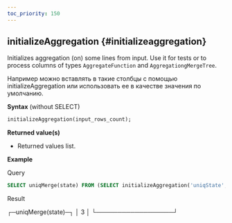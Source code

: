 ```yaml
---
toc_priority: 150
---
```


## initializeAggregation {#initializeaggregation}

Initializes aggregation (on) some lines from input.
Use it for tests or to process columns of types `AggregateFunction` and `AggregationgMergeTree`.

Например можно вставлять в такие столбцы с помощью initializeAggregation или использовать ее в качестве значения по умолчанию.

**Syntax** (without SELECT)

``` sql
initializeAggregation(input_rows_count);
```

**Returned value(s)**

-   Returned values list.

**Example**

Query

```sql
SELECT uniqMerge(state) FROM (SELECT initializeAggregation('uniqState', number % 3) AS state FROM system.numbers LIMIT 10000);
```
Result

┌─uniqMerge(state)─┐
│                3 │
└──────────────────┘